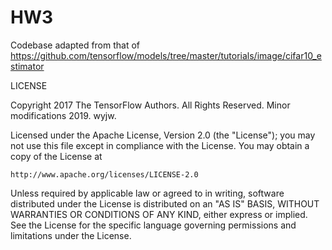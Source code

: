 # HW3

Codebase adapted from that of https://github.com/tensorflow/models/tree/master/tutorials/image/cifar10_estimator

LICENSE

Copyright 2017 The TensorFlow Authors. All Rights Reserved. 
Minor modifications 2019. wyjw.

Licensed under the Apache License, Version 2.0 (the "License");
you may not use this file except in compliance with the License.
You may obtain a copy of the License at

    http://www.apache.org/licenses/LICENSE-2.0

Unless required by applicable law or agreed to in writing, software
distributed under the License is distributed on an "AS IS" BASIS,
WITHOUT WARRANTIES OR CONDITIONS OF ANY KIND, either express or implied.
See the License for the specific language governing permissions and
limitations under the License.
